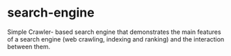 # search-engine
Simple Crawler- based search engine that demonstrates the main features of a search engine (web crawling, indexing and ranking) and the interaction between them.
